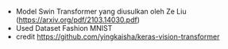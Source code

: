 - Model Swin Transformer yang diusulkan oleh Ze Liu (https://arxiv.org/pdf/2103.14030.pdf)
- Used Dataset Fashion MNIST
- credit https://github.com/yingkaisha/keras-vision-transformer
